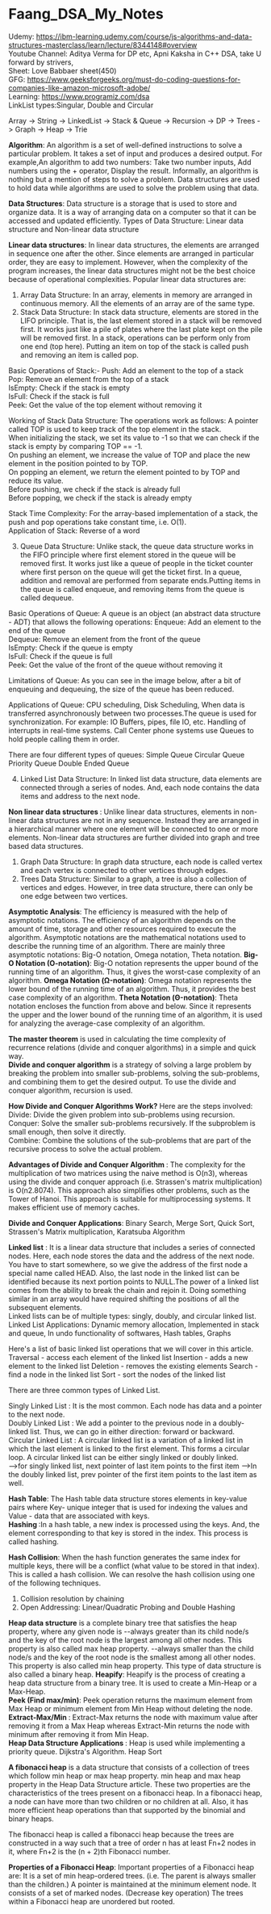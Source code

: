 # Faang_DSA_My_Notes
Udemy: https://ibm-learning.udemy.com/course/js-algorithms-and-data-structures-masterclass/learn/lecture/8344148#overview </br>
Youtube Channel: Aditya Verma for DP etc, Apni Kaksha in C++ DSA, take U forward by strivers, </br>
Sheet: Love Babbaer sheet(450) </br>
GFG: https://www.geeksforgeeks.org/must-do-coding-questions-for-companies-like-amazon-microsoft-adobe/ </br>
Learning: https://www.programiz.com/dsa </br>
LinkList types:Singular, Double and Circular </br>

Array -> String -> LinkedList -> Stack & Queue -> Recursion -> DP -> Trees -> Graph -> Heap -> Trie </br>

<b>Algorithm</b>: An algorithm is a set of well-defined instructions to solve a particular problem. It takes a set of input and produces a desired output. For example,An algorithm to add two numbers: Take two number inputs, Add numbers using the + operator, Display the result. Informally, an algorithm is nothing but a mention of steps to solve a problem.  Data structures are used to hold data while algorithms are used to solve the problem using that data.</br>

<b>Data Structures</b>: Data structure is a storage that is used to store and organize data. It is a way of arranging data on a computer so that it can be accessed and updated efficiently. Types of Data Structure: Linear data structure and Non-linear data structure</br>

<b>Linear data structures</b>: In linear data structures, the elements are arranged in sequence one after the other. Since elements are arranged in particular order, they are easy to implement. However, when the complexity of the program increases, the linear data structures might not be the best choice because of operational complexities. Popular linear data structures are: </br>
1. Array Data Structure: In an array, elements in memory are arranged in continuous memory. All the elements of an array are of the same type. </br>
2. Stack Data Structure: In stack data structure, elements are stored in the LIFO principle. That is, the last element stored in a stack will be removed first. It works just like a pile of plates where the last plate kept on the pile will be removed first. In a stack, operations can be perform only from one end (top here). Putting an item on top of the stack is called push and removing an item is called pop.</br> 

Basic Operations of Stack:- Push: Add an element to the top of a stack</br>
Pop: Remove an element from the top of a stack</br>
IsEmpty: Check if the stack is empty</br>
IsFull: Check if the stack is full</br>
Peek: Get the value of the top element without removing it</br>

Working of Stack Data Structure:  The operations work as follows:
A pointer called TOP is used to keep track of the top element in the stack. </br>
When initializing the stack, we set its value to -1 so that we can check if the stack is empty by comparing TOP == -1. </br>
On pushing an element, we increase the value of TOP and place the new element in the position pointed to by TOP. </br>
On popping an element, we return the element pointed to by TOP and reduce its value. </br>
Before pushing, we check if the stack is already full </br>
Before popping, we check if the stack is already empty </br>

Stack Time Complexity: For the array-based implementation of a stack, the push and pop operations take constant time, i.e. O(1). </br>
Application of Stack: Reverse of a word</br>

3. Queue Data Structure: Unlike stack, the queue data structure works in the FIFO principle where first element stored in the queue will be removed first. It works just like a queue of people in the ticket counter where first person on the queue will get the ticket first. In a queue, addition and removal are performed from separate ends.Putting items in the queue is called enqueue, and removing items from the queue is called dequeue.</br>

Basic Operations of Queue: A queue is an object (an abstract data structure - ADT) that allows the following operations:
Enqueue: Add an element to the end of the queue <br/>
Dequeue: Remove an element from the front of the queue <br/>
IsEmpty: Check if the queue is empty <br/>
IsFull: Check if the queue is full <br/>
Peek: Get the value of the front of the queue without removing it <br/>

Limitations of Queue: As you can see in the image below, after a bit of enqueuing and dequeuing, the size of the queue has been reduced. <br/>

Applications of Queue: CPU scheduling, Disk Scheduling, When data is transferred asynchronously between two processes.The queue is used for synchronization. For example: IO Buffers, pipes, file IO, etc. Handling of interrupts in real-time systems. Call Center phone systems use Queues to hold people calling them in order. <br/>

There are four different types of queues:
Simple Queue
Circular Queue
Priority Queue
Double Ended Queue

4. Linked List Data Structure: In linked list data structure, data elements are connected through a series of nodes. And, each node contains the data items and address to the next node. </br>

<b>Non linear data structures </b>: Unlike linear data structures, elements in non-linear data structures are not in any sequence. Instead they are arranged in a hierarchical manner where one element will be connected to one or more elements. Non-linear data structures are further divided into graph and tree based data structures. </br>
1. Graph Data Structure: In graph data structure, each node is called vertex and each vertex is connected to other vertices through edges. </br>
2. Trees Data Structure: Similar to a graph, a tree is also a collection of vertices and edges. However, in tree data structure, there can only be one edge between two vertices. </br>

<b>Asymptotic Analysis</b>: The efficiency is measured with the help of asymptotic notations. The efficiency of an algorithm depends on the amount of time, storage and other resources required to execute the algorithm. Asymptotic notations are the mathematical notations used to describe the running time of an algorithm. There are mainly three asymptotic notations: Big-O notation, Omega notation, Theta notation. </b>
<b>Big-O Notation (O-notation)</b>: Big-O notation represents the upper bound of the running time of an algorithm. Thus, it gives the worst-case complexity of an algorithm. </b>
<b>Omega Notation (Ω-notation)</b>: Omega notation represents the lower bound of the running time of an algorithm. Thus, it provides the best case complexity of an algorithm. </b>
<b>Theta Notation (Θ-notation)</b>: Theta notation encloses the function from above and below. Since it represents the upper and the lower bound of the running time of an algorithm, it is used for analyzing the average-case complexity of an algorithm. </br>

<b>The master theorem</b> is used in calculating the time complexity of recurrence relations (divide and conquer algorithms) in a simple and quick way. </br>
<b>Divide and conquer algorithm</b> is a strategy of solving a large problem by breaking the problem into smaller sub-problems, solving the sub-problems, and
combining them to get the desired output. To use the divide and conquer algorithm, recursion is used. </br>

<b>How Divide and Conquer Algorithms Work?</b> Here are the steps involved: </br>
Divide: Divide the given problem into sub-problems using recursion. </br>
Conquer: Solve the smaller sub-problems recursively. If the subproblem is small enough, then solve it directly. </br>
Combine: Combine the solutions of the sub-problems that are part of the recursive process to solve the actual problem. </br>

<b>Advantages of Divide and Conquer Algorithm </b>: The complexity for the multiplication of two matrices using the naive method is O(n3), whereas using the divide and conquer approach (i.e. Strassen's matrix multiplication) is O(n2.8074). This approach also simplifies other problems, such as the Tower of Hanoi. This approach is suitable for multiprocessing systems. It makes efficient use of memory caches.  </br>

<b>Divide and Conquer Applications</b>:
Binary Search,
Merge Sort,
Quick Sort,
Strassen's Matrix multiplication,
Karatsuba Algorithm </br>

<b>Linked list</b> : It is a linear data structure that includes a series of connected nodes. Here, each node stores the data and the address of the next node. You have to start somewhere, so we give the address of the first node a special name called HEAD. Also, the last node in the linked list can be identified because its next portion points to NULL.The power of a linked list comes from the ability to break the chain and rejoin it. Doing something similar in an array would have required shifting the positions of all the subsequent elements.<br/>
Linked lists can be of multiple types: singly, doubly, and circular linked list.  <br/>
Linked List Applications:
Dynamic memory allocation,
Implemented in stack and queue,
In undo functionality of softwares,
Hash tables, Graphs <br/>

Here's a list of basic linked list operations that we will cover in this article. <br/>
Traversal - access each element of the linked list
Insertion - adds a new element to the linked list
Deletion - removes the existing elements
Search - find a node in the linked list
Sort - sort the nodes of the linked list <br/>

There are three common types of Linked List.

Singly Linked List : It is the most common. Each node has data and a pointer to the next node. <br/>
Doubly Linked List : We add a pointer to the previous node in a doubly-linked list. Thus, we can go in either direction: forward or backward.<br/>
Circular Linked List : A circular linked list is a variation of a linked list in which the last element is linked to the first element. This forms a circular loop. A circular linked list can be either singly linked or doubly linked. <br/>
-->for singly linked list, next pointer of last item points to the first item
-->In the doubly linked list, prev pointer of the first item points to the last item as well. <br/>

<b>Hash Table</b>: The Hash table data structure stores elements in key-value pairs where
Key- unique integer that is used for indexing the values and 
Value - data that are associated with keys. <br/>
<b> Hashing </b>:In a hash table, a new index is processed using the keys. And, the element corresponding to that key is stored in the index. This process is called hashing. <br/>

<b>Hash Collision</b>: When the hash function generates the same index for multiple keys, there will be a conflict (what value to be stored in that index). This is called a hash collision. We can resolve the hash collision using one of the following techniques.
1. Collision resolution by chaining
2. Open Addressing: Linear/Quadratic Probing and Double Hashing <br/>

<b>Heap data structure</b> is a complete binary tree that satisfies the heap property, where any given node is
--always greater than its child node/s and the key of the root node is the largest among all other nodes. This property is also called max heap property.
--always smaller than the child node/s and the key of the root node is the smallest among all other nodes. This property is also called min heap property.
This type of data structure is also called a binary heap.
<b>Heapify</b>: Heapify is the process of creating a heap data structure from a binary tree. It is used to create a Min-Heap or a Max-Heap. <br/>
<b>Peek (Find max/min)</b>: Peek operation returns the maximum element from Max Heap or minimum element from Min Heap without deleting the node. <br/>
<b>Extract-Max/Min </b>: Extract-Max returns the node with maximum value after removing it from a Max Heap whereas Extract-Min returns the node with minimum after removing it from Min Heap. <br/>
<b>Heap Data Structure Applications </b>: Heap is used while implementing a priority queue. Dijkstra's Algorithm. Heap Sort <br/>

<b>A fibonacci heap</b> is a data structure that consists of a collection of trees which follow min heap or max heap property. min heap and max heap property in the Heap Data Structure article. These two properties are the characteristics of the trees present on a fibonacci heap. In a fibonacci heap, a node can have more than two children or no children at all. Also, it has more efficient heap operations than that supported by the binomial and binary heaps.

The fibonacci heap is called a fibonacci heap because the trees are constructed in a way such that a tree of order n has at least Fn+2 nodes in it, where Fn+2 is the (n + 2)th Fibonacci number. <br/>

<b>Properties of a Fibonacci Heap</b>: Important properties of a Fibonacci heap are:
It is a set of min heap-ordered trees. (i.e. The parent is always smaller than the children.)
A pointer is maintained at the minimum element node.
It consists of a set of marked nodes. (Decrease key operation)
The trees within a Fibonacci heap are unordered but rooted.

